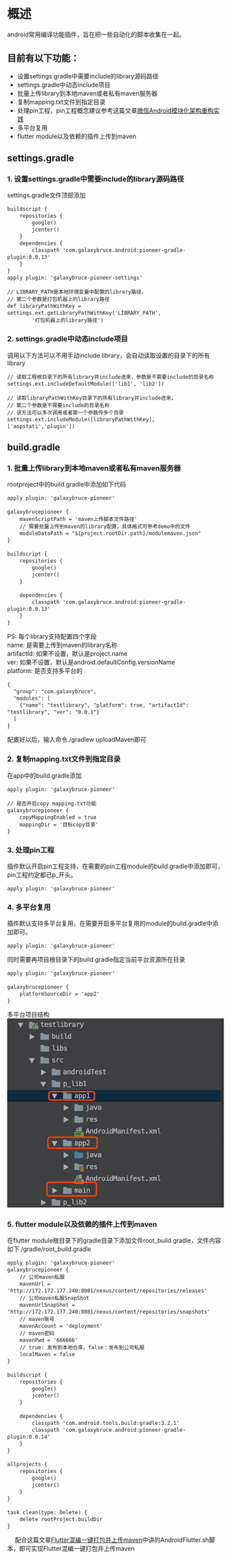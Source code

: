 # 概述
android常用编译功能插件，旨在把一些自动化的脚本收集在一起。

## 目前有以下功能：
* 设置settings.gradle中需要include的library源码路径
* settings.gradle中动态include项目
* 批量上传library到本地maven或者私有maven服务器
* 复制mapping.txt文件到指定目录
* 处理pin工程，pin工程概念建议参考这篇文章[微信Android模块化架构重构实践](https://www.jianshu.com/p/3990724aa7e4)
* 多平台复用
* flutter module以及依赖的插件上传到maven

## settings.gradle
### 1. 设置settings.gradle中需要include的library源码路径
settings.gradle文件顶部添加
```
buildscript {
    repositories {
        google()
        jcenter()
    }
    dependencies {
        classpath 'com.galaxybruce.android:pioneer-gradle-plugin:0.0.13'
    }
}
apply plugin: 'galaxybruce-pioneer-settings'

// LIBRARY_PATH是本地环境变量中配置的library路径，
// 第二个参数是打包机器上的library路径
def libraryPathWithKey = settings.ext.getLibraryPathWithKey('LIBRARY_PATH',
        '打包机器上的library路径')
```

### 2. settings.gradle中动态include项目
调用以下方法可以不用手动include library，会自动读取设置的目录下的所有library
```
// 读取工程根目录下的所有library并include进来，参数是不需要include的目录名称
settings.ext.includeDefaultModule(['lib1', 'lib2'])

// 读取libraryPathWithKey目录下的所有library并include进来，
// 第二个参数是不需要include的目录名称
// 该方法可以多次调用或者第一个参数传多个目录
settings.ext.includeModule([libraryPathWithKey], ['aopstati','plugin'])
```

## build.gradle 
### 1. 批量上传library到本地maven或者私有maven服务器
rootproject中的build.gradle中添加如下代码
```
apply plugin: 'galaxybruce-pioneer'

galaxybrucepioneer {
    mavenScriptPath = 'maven上传脚本文件路径'
    // 需要批量上传到maven的library配置，具体格式可参考demo中的文件
    moduleDataPath = "${project.rootDir.path}/modulemaven.json"
}

buildscript {
    repositories {
        google()
        jcenter()
    }

    dependencies {
        classpath 'com.galaxybruce.android:pioneer-gradle-plugin:0.0.13'
    }
}
```
PS: 每个library支持配置四个字段  
name: 是需要上传到maven的library名称  
artifactId: 如果不设置，默认是project.name  
ver: 如果不设置，默认是android.defaultConfig.versionName  
platform: 是否支持多平台的

```
{
  "group": "com.galaxybruce",
  "modules": [
    {"name": "testlibrary", "platform": true, "artifactId": "testlibrary", "ver": "0.0.1"}
  ]
}

```

配置好以后，输入命令./gradlew uploadMaven即可

### 2. 复制mapping.txt文件到指定目录
在app中的build.gradle添加

```
apply plugin: 'galaxybruce-pioneer'

// 是否开启copy mapping.txt功能
galaxybrucepioneer {
    copyMappingEnabled = true
    mappingDir = '目标copy目录'
}
```

### 3. 处理pin工程
插件默认开启pin工程支持，在需要的pin工程module的build.gradle中添加即可，pin工程约定都已p_开头。
```
apply plugin: 'galaxybruce-pioneer'
```

### 4. 多平台复用
插件默认支持多平台复用，在需要开启多平台复用的module的build.gradle中添加即可。
```
apply plugin: 'galaxybruce-pioneer'
```
同时需要再项目根目录下的build.gradle指定当前平台资源所在目录
```
apply plugin: 'galaxybruce-pioneer'

galaxybrucepioneer {
    platformSourceDir = 'app2'
}
```

多平台项目结构
![多平台项目结构](./images/mutilplatform.png)

### 5. flutter module以及依赖的插件上传到maven
在flutter module根目录下的gradle目录下添加文件root_build.gradle，文件内容如下
/gradle/root_build.gradle
```
apply plugin: 'galaxybruce-pioneer'
galaxybrucepioneer {
    // 公司maven私服
    mavenUrl = 'http://172.172.177.240:8081/nexus/content/repositories/releases'
    // 公司maven私服SnapShot
    mavenUrlSnapShot = 'http://172.172.177.240:8081/nexus/content/repositories/snapshots'
    // maven账号
    mavenAccount = 'deployment'
    // maven密码
    mavenPwd = '666666'
    // true: 发布到本地仓库，false：发布到公司私服
    localMaven = false
}

buildscript {
    repositories {
        google()
        jcenter()
    }

    dependencies {
        classpath 'com.android.tools.build:gradle:3.2.1'
        classpath 'com.galaxybruce.android:pioneer-gradle-plugin:0.0.14'
    }
}

allprojects {
    repositories {
        google()
        jcenter()
    }
}

task clean(type: Delete) {
    delete rootProject.buildDir
}
```
&emsp;
配合这篇文章[Flutter混编一键打包并上传maven](https://github.com/galaxybruce/galaxybruce.github.io/blob/master/flutter/Flutter%E6%B7%B7%E7%BC%96%E4%B8%80%E9%94%AE%E6%89%93%E5%8C%85%E5%B9%B6%E4%B8%8A%E4%BC%A0maven.md)中讲的AndroidFlutter.sh脚本，即可实现Flutter混编一键打包并上传maven









